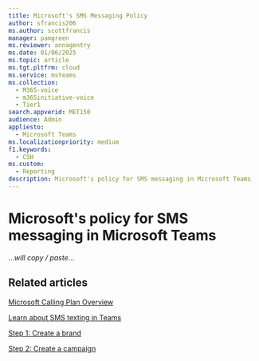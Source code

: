 ```yaml
---
title: Microsoft's SMS Messaging Policy
author: sfrancis206
ms.author: scottfrancis
manager: pamgreen
ms.reviewer: annagentry
ms.date: 01/06/2025
ms.topic: article
ms.tgt.pltfrm: cloud
ms.service: msteams
ms.collection:
  - M365-voice
  - m365initiative-voice
  - Tier1
search.appverid: MET150
audience: Admin
appliesto:
  - Microsoft Teams
ms.localizationpriority: medium
f1.keywords:
  - CSH
ms.custom:
  - Reporting
description: Microsoft's policy for SMS messaging in Microsoft Teams
---
```


# Microsoft's policy for SMS messaging in Microsoft Teams

...*will copy / paste*...

## Related articles

[Microsoft Calling Plan Overview](calling-plan-overview.md)

[Learn about SMS texting in Teams](sms-overview.md)

[Step 1: Create a brand](sms-setup-brand.md)

[Step 2: Create a campaign](sms-setup-campaign.md)